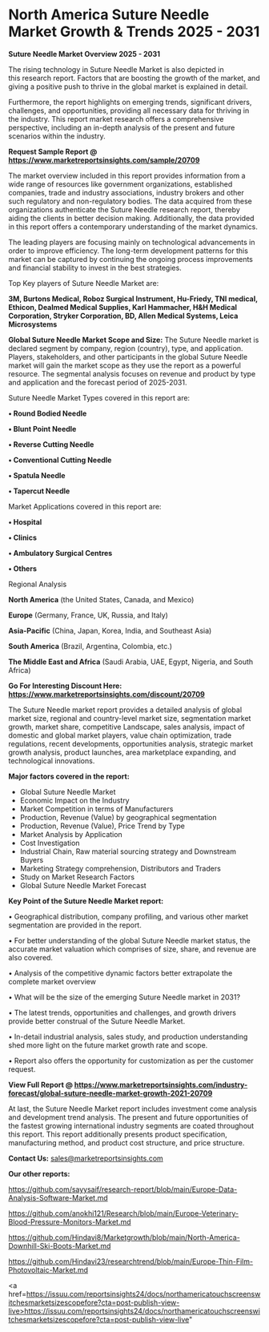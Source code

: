# North America Suture Needle Market Growth & Trends 2025 - 2031

<Strong> Suture Needle Market Overview 2025 - 2031</strong>

The rising technology in Suture Needle Market is also depicted in this research report. Factors that are boosting the growth of the market, and giving a positive push to thrive in the global market is explained in detail.

Furthermore, the report highlights on emerging trends, significant drivers, challenges, and opportunities, providing all necessary data for thriving in the industry. This report market research offers a comprehensive perspective, including an in-depth analysis of the present and future scenarios within the industry.

<strong>Request Sample Report @ <a href=https://www.marketreportsinsights.com/sample/20709>https://www.marketreportsinsights.com/sample/20709</a></strong>

The market overview included in this report provides information from a wide range of resources like government organizations, established companies, trade and industry associations, industry brokers and other such regulatory and non-regulatory bodies. The data acquired from these organizations authenticate the Suture Needle research report, thereby aiding the clients in better decision making. Additionally, the data provided in this report offers a contemporary understanding of the market dynamics.

The leading players are focusing mainly on technological advancements in order to improve efficiency. The long-term development patterns for this market can be captured by continuing the ongoing process improvements and financial stability to invest in the best strategies.

Top Key players of Suture Needle Market are:

<strong>3M, Burtons Medical, Roboz Surgical Instrument, Hu-Friedy, TNI medical, Ethicon, Dealmed Medical Supplies, Karl Hammacher, H&H Medical Corporation, Stryker Corporation, BD, Allen Medical Systems, Leica Microsystems</strong>

<strong><b>Global Suture Needle Market Scope and Size:</b></strong>
The Suture Needle market is declared segment by company, region (country), type, and application. Players, stakeholders, and other participants in the global Suture Needle market will gain the market scope as they use the report as a powerful resource. The segmental analysis focuses on revenue and product by type and application and the forecast period of 2025-2031.

Suture Needle Market Types covered in this report are:

<strong>• Round Bodied Needle

• Blunt Point Needle

• Reverse Cutting Needle

• Conventional Cutting Needle

• Spatula Needle

• Tapercut Needle</strong>

Market Applications covered in this report are:

<strong>• Hospital

• Clinics

• Ambulatory Surgical Centres

• Others</strong> 

Regional Analysis

<strong>North America</strong> (the United States, Canada, and Mexico)

<strong>Europe</strong> (Germany, France, UK, Russia, and Italy)

<strong>Asia-Pacific</strong> (China, Japan, Korea, India, and Southeast Asia)

<strong>South America</strong> (Brazil, Argentina, Colombia, etc.)

<strong>The Middle East and Africa</strong> (Saudi Arabia, UAE, Egypt, Nigeria, and South Africa)

<strong>Go For Interesting Discount Here: <a href=https://www.marketreportsinsights.com/discount/20709>https://www.marketreportsinsights.com/discount/20709</a></strong>

The Suture Needle market report provides a detailed analysis of global market size, regional and country-level market size, segmentation market growth, market share, competitive Landscape, sales analysis, impact of domestic and global market players, value chain optimization, trade regulations, recent developments, opportunities analysis, strategic market growth analysis, product launches, area marketplace expanding, and technological innovations.

<strong><b>Major factors covered in the report:</b></strong>
<ul>
  <li>Global Suture Needle Market </li>
  <li>Economic Impact on the Industry</li>
  <li>Market Competition in terms of Manufacturers</li>
  <li>Production, Revenue (Value) by geographical segmentation</li>
  <li>Production, Revenue (Value), Price Trend by Type</li>
  <li>Market Analysis by Application</li>
  <li>Cost Investigation</li>
  <li>Industrial Chain, Raw material sourcing strategy and Downstream Buyers</li>
  <li>Marketing Strategy comprehension, Distributors and Traders</li>
  <li>Study on Market Research Factors</li>
  <li>Global Suture Needle Market Forecast</li>
</ul>

<strong><b>Key Point of the Suture Needle Market report:</b></strong>

• Geographical distribution, company profiling, and various other market segmentation are provided in the report.

• For better understanding of the global Suture Needle market status, the accurate market valuation which comprises of size, share, and revenue are also covered.

• Analysis of the competitive dynamic factors better extrapolate the complete market overview

• What will be the size of the emerging Suture Needle market in 2031?

• The latest trends, opportunities and challenges, and growth drivers provide better construal of the Suture Needle Market.

• In-detail industrial analysis, sales study, and production understanding shed more light on the future market growth rate and scope.

• Report also offers the opportunity for customization as per the customer request.

<strong><b>View Full Report @ <a href=https://www.marketreportsinsights.com/industry-forecast/global-suture-needle-market-growth-2021-20709>https://www.marketreportsinsights.com/industry-forecast/global-suture-needle-market-growth-2021-20709</a></b></strong>


At last, the Suture Needle Market report includes investment come analysis and development trend analysis. The present and future opportunities of the fastest growing international industry segments are coated throughout this report. This report additionally presents product specification, manufacturing method, and product cost structure, and price structure.

<strong>Contact Us:</strong>
sales@marketreportsinsights.com

<strong>Our other reports:</strong>

<a href=https://github.com/sayysaif/research-report/blob/main/Europe-Data-Analysis-Software-Market.md>https://github.com/sayysaif/research-report/blob/main/Europe-Data-Analysis-Software-Market.md</a>

<a href=https://github.com/anokhi121/Research/blob/main/Europe-Veterinary-Blood-Pressure-Monitors-Market.md>https://github.com/anokhi121/Research/blob/main/Europe-Veterinary-Blood-Pressure-Monitors-Market.md</a>

<a href=https://github.com/Hindavi8/Marketgrowth/blob/main/North-America-Downhill-Ski-Boots-Market.md>https://github.com/Hindavi8/Marketgrowth/blob/main/North-America-Downhill-Ski-Boots-Market.md</a>

<a href=https://github.com/Hindavi23/researchtrend/blob/main/Europe-Thin-Film-Photovoltaic-Market.md>https://github.com/Hindavi23/researchtrend/blob/main/Europe-Thin-Film-Photovoltaic-Market.md</a>

<a href=https://issuu.com/reportsinsights24/docs/northamericatouchscreenswitchesmarketsizescopefore?cta=post-publish-view-live>https://issuu.com/reportsinsights24/docs/northamericatouchscreenswitchesmarketsizescopefore?cta=post-publish-view-live</a>"
